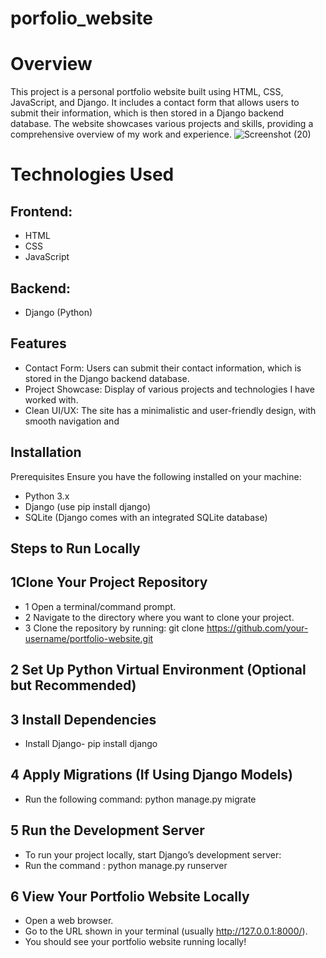 # porfolio_website
# Overview
This project is a personal portfolio website built using HTML, CSS, JavaScript, and Django. It includes a contact form that allows users to submit their information, which is then stored in a Django backend database. The website showcases various projects and skills, providing a comprehensive overview of my work and experience.
![Screenshot (20)](https://github.com/user-attachments/assets/fd6c505a-6f82-4219-a11c-a6abe23e8e89)

# Technologies Used
## Frontend:

- HTML
- CSS
- JavaScript
## Backend:
- Django (Python)

## Features
- Contact Form: Users can submit their contact information, which is stored in the Django backend database.
- Project Showcase: Display of various projects and technologies I have worked with.
- Clean UI/UX: The site has a minimalistic and user-friendly design, with smooth navigation and

## Installation
Prerequisites
Ensure you have the following installed on your machine:
- Python 3.x
- Django (use pip install django)
- SQLite (Django comes with an integrated SQLite database)
## Steps to Run Locally
## 1Clone Your Project Repository
- 1 Open a terminal/command prompt.
- 2 Navigate to the directory where you want to clone your project.
- 3 Clone the repository by running:
  git clone https://github.com/your-username/portfolio-website.git
## 2 Set Up Python Virtual Environment (Optional but Recommended)

## 3 Install Dependencies
- Install Django-  pip install django

## 4 Apply Migrations (If Using Django Models)
- Run the following command: python manage.py migrate

##  5 Run the Development Server
- To run your project locally, start Django’s development server:
- Run the command : python manage.py runserver
## 6 View Your Portfolio Website Locally
- Open a web browser.
- Go to the URL shown in your terminal (usually http://127.0.0.1:8000/).
- You should see your portfolio website running locally!

